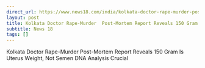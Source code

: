 ```yaml
---
direct_url: https://www.news18.com/india/kolkata-doctor-rape-murder-post-mortem-report-reveals-150-gram-is-uterus-weight-not-semen-dna-analysis-crucial-9017321.html
layout: post
title: Kolkata Doctor Rape-Murder  Post-Mortem Report Reveals 150 Gram Is Uterus Weight, Not Semen  DNA Analysis Crucial
subtitle: News 18
tags: []
---
```


Kolkata Doctor Rape-Murder  Post-Mortem Report Reveals 150 Gram Is Uterus Weight, Not Semen  DNA Analysis Crucial
